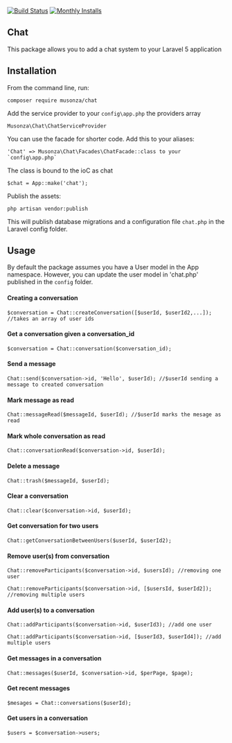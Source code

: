 [![Build Status](https://travis-ci.org/musonza/chat.svg?branch=master)](https://travis-ci.org/musonza/chat)
[![Monthly Installs](https://img.shields.io/packagist/dm/musonza/chat.svg?style=flat-square)](https://packagist.org/packages/musonza/chat)
## Chat 

This package allows you to add a chat system to your Laravel 5 application

## Installation

From the command line, run:

```
composer require musonza/chat
```

Add the service provider to your `config\app.php` the providers array

```
Musonza\Chat\ChatServiceProvider
```

You can use the facade for shorter code. Add this to your aliases:

```
'Chat' => Musonza\Chat\Facades\ChatFacade::class to your `config\app.php`
```

The class is bound to the ioC as chat

```
$chat = App::make('chat');
```

Publish the assets:

```
php artisan vendor:publish
```

This will publish database migrations and a configuration file `chat.php` in the Laravel config folder.

## Usage

By default the package assumes you have a User model in the App namespace. However, you can update the
user model in 'chat.php' published in the `config` folder.

#### Creating a conversation
```
$conversation = Chat::createConversation([$userId, $userId2,...]); //takes an array of user ids
```

#### Get a conversation given a conversation_id
```
$conversation = Chat::conversation($conversation_id);
```

#### Send a message

```
Chat::send($conversation->id, 'Hello', $userId); //$userId sending a message to created conversation
```

#### Mark message as read

```
Chat::messageRead($messageId, $userId); //$userId marks the mesage as read
```

#### Mark whole conversation as read

```
Chat::conversationRead($conversation->id, $userId);
```	

#### Delete a message

```
Chat::trash($messageId, $userId);
```

#### Clear a conversation

```
Chat::clear($conversation->id, $userId);
```

#### Get conversation for two users

```
Chat::getConversationBetweenUsers($userId, $userId2);
```

#### Remove user(s) from conversation

```
Chat::removeParticipants($conversation->id, $usersId); //removing one user
```

```
Chat::removeParticipants($conversation->id, [$usersId, $userId2]); //removing multiple users
```

#### Add user(s) to a conversation

```
Chat::addParticipants($conversation->id, $userId3); //add one user
```

```
Chat::addParticipants($conversation->id, [$userId3, $userId4]); //add multiple users
```

#### Get messages in a conversation

```
Chat::messages($userId, $conversation->id, $perPage, $page);
```

#### Get recent messages 

```
$mesages = Chat::conversations($userId);
```

#### Get users in a conversation

```
$users = $conversation->users;
```




